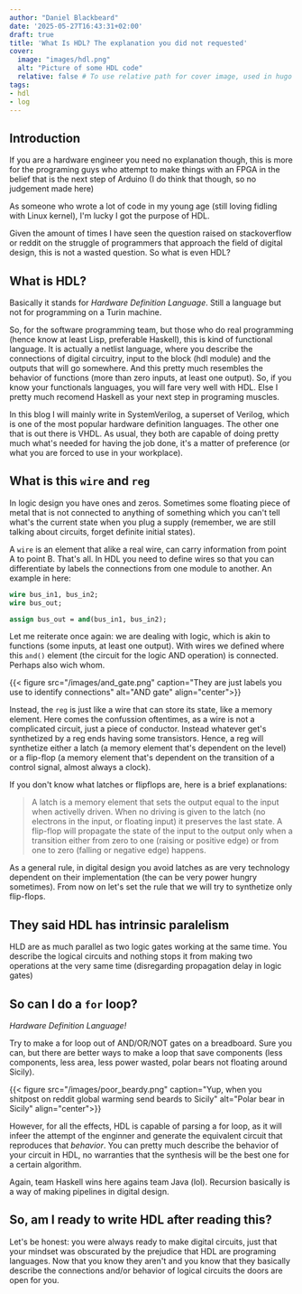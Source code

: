 ```yaml
---
author: "Daniel Blackbeard"
date: '2025-05-27T16:43:31+02:00'
draft: true
title: 'What Is HDL? The explanation you did not requested'
cover:
  image: "images/hdl.png"
  alt: "Picture of some HDL code"
  relative: false # To use relative path for cover image, used in hugo Page-bundles
tags: 
- hdl
- log
---
```


## Introduction
If you are a hardware engineer you need no explanation though, this is more for the programing guys who attempt to make things with an FPGA in the belief that is the next step of Arduino (I do think that though, so no judgement made here)

As someone who wrote a lot of code in my young age (still loving fidling with Linux kernel), I'm lucky I got the purpose of HDL.

Given the amount of times I have seen the question raised on stackoverflow or reddit on the struggle of programmers that approach the field of digital design, this is not a wasted question. So what is even HDL?

## What is HDL?
Basically it stands for _Hardware Definition Language_. Still a language but not for programming on a Turin machine. 

So, for the software programming team, but those who do real programming (hence know at least Lisp, preferable Haskell), this is kind of functional language. It is actually a netlist language, where you describe the connections of digital circuitry, input to the block (hdl module) and the outputs that will go somewhere. And this pretty much resembles the behavior of functions (more than zero inputs, at least one output). So, if you know your functionals languages, you will fare very well with HDL. Else I pretty much recomend Haskell as your next step in programing muscles.

In this blog I will mainly write in SystemVerilog, a superset of Verilog, which is one of the most popular hardware definition languages. The other one that is out there is VHDL. As usual, they both are capable of doing pretty much what's needed for having the job done, it's a matter of preference (or what you are forced to use in your workplace).

## What is this `wire` and `reg`
In logic design you have ones and zeros. Sometimes some floating piece of metal that is not connected to anything of something which you can't tell what's the current state when you plug a supply (remember, we are still talking about circuits, forget definite initial states).

A `wire` is an element that alike a real wire, can carry information from point A to point B. That's all. In HDL you need to define wires so that you can differentiate by labels the connections from one module to another. An example in here:

``` systemverilog
wire bus_in1, bus_in2;
wire bus_out;

assign bus_out = and(bus_in1, bus_in2);
```

Let me reiterate once again: we are dealing with logic, which is akin to functions (some inputs, at least one output). With wires we defined where this `and()` element (the circuit for the logic AND operation) is connected. Perhaps also wich whom.

{{< figure src="/images/and_gate.png" caption="They are just labels you use to identify connections" alt="AND gate" align="center">}}

Instead, the `reg` is just like a wire that can store its state, like a memory element. Here comes the confussion oftentimes, as a wire is not a complicated circuit, just a piece of conductor. Instead whatever get's synthetized by a reg ends having some transistors. Hence, a reg will synthetize either a latch (a memory element that's dependent on the level) or a flip-flop (a memory element that's dependent on the transition of a control signal, almost always a clock). 

If you don't know what latches or flipflops are, here is a brief explanations:
> A latch is a memory element that sets the output equal to the input when activelly driven. When no driving is given to the latch (no electrons in the input, or floating input) it preserves the last state. A flip-flop will propagate the state of the input to the output only when a transition either from zero to one (raising or positive edge) or from one to zero (falling or negative edge) happens.

As a general rule, in digital design you avoid latches as are very technology dependent on their implementation (the can be very power hungry sometimes). From now on let's set the rule that we will try to synthetize only flip-flops.

## They said HDL has intrinsic paralelism
HLD are as much parallel as two logic gates working at the same time. You describe the logical circuits and nothing stops it from making two operations at the very same time (disregarding propagation delay in logic gates)

## So can I do a `for` loop?
*Hardware Definition Language!*

Try to make a for loop out of AND/OR/NOT gates on a breadboard. Sure you can, but there are better ways to make a loop that save components (less components, less area, less power wasted, polar bears not floating around Sicily).

{{< figure src="/images/poor_beardy.png" caption="Yup, when you shitpost on reddit global warming send beards to Sicily" alt="Polar bear in Sicily" align="center">}}

However, for all the effects, HDL is capable of parsing a for loop, as it will infeer the attempt of the enginner and generate the equivalent circuit that reproduces that _behavior_. You can pretty much describe the behavior of your circuit in HDL, no warranties that the synthesis will be the best one for a certain algorithm. 

Again, team Haskell wins here agains team Java (lol). Recursion basically is a way of making pipelines in digital design.

## So, am I ready to write HDL after reading this?
Let's be honest: you were always ready to make digital circuits, just that your mindset was obscurated by the prejudice that HDL are programing languages. Now that you know they aren't and you know that they basically describe the connections and/or behavior of logical circuits the doors are open for you.